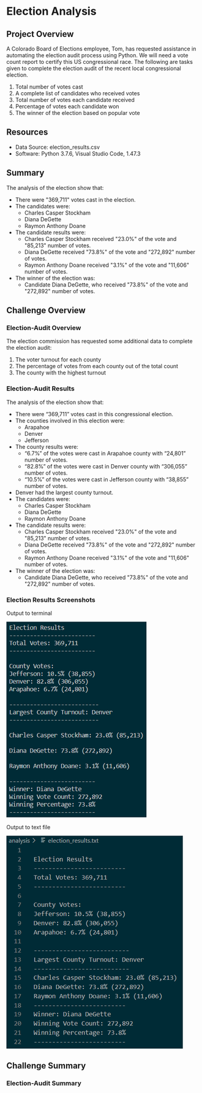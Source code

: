 # Election Analysis

## Project Overview
A Colorado Board of Elections employee, Tom, has requested assistance in automating the election audit process using Python. We will need a vote count report to certify this US congressional race. The following are tasks given to complete the election audit of the recent local congressional election.

1. Total number of votes cast
2. A complete list of candidates who received votes
3. Total number of votes each candidate received
4. Percentage of votes each candidate won
5. The winner of the election based on popular vote


## Resources
- Data Source: election_results.csv
- Software: Python 3.7.6, Visual Studio Code, 1.47.3

## Summary
The analysis of the election show that:
- There were "369,711" votes cast in the election.
- The candidates were:
    - Charles Casper Stockham
    - Diana DeGette
    - Raymon Anthony Doane
- The candidate results were:
    - Charles Casper Stockham received "23.0%" of the vote and "85,213" number of votes.
    - Diana DeGette received "73.8%" of the vote and "272,892" number of votes.
    - Raymon Anthony Doane received "3.1%" of the vote and "11,606" number of votes.
 - The winner of the election was:
    - Candidate Diana DeGette, who received "73.8%" of the vote and "272,892" number of votes.
  
## Challenge Overview
### Election-Audit Overview
The election commission has requested some additional data to complete the election audit:

1. The voter turnout for each county
2. The percentage of votes from each county out of the total count
3. The county with the highest turnout

### Election-Audit Results
The analysis of the election show that:
-	There were “369,711” votes cast in this congressional election.
-	The counties involved in this election were:
    - Arapahoe
    - Denver
    - Jefferson
-	The county results were:
    -	“6.7%” of the votes were cast in Arapahoe county with “24,801” number of votes.
    -	“82.8%” of the votes were cast in Denver county with “306,055” number of votes.
    -	“10.5%” of the votes were cast in Jefferson county with “38,855” number of votes.
-	Denver had the largest county turnout.
-	The candidates were:
    -	Charles Casper Stockham
    -	Diana DeGette
    -	Raymon Anthony Doane
-	The candidate results were:
    -	Charles Casper Stockham received "23.0%" of the vote and "85,213" number of votes.
    -	Diana DeGette received "73.8%" of the vote and "272,892" number of votes.
    -	Raymon Anthony Doane received "3.1%" of the vote and "11,606" number of votes.
-	The winner of the election was:
    -	Candidate Diana DeGette, who received "73.8%" of the vote and "272,892" number of votes.
    
### Election Results Screenshots
Output to terminal

![Terminal election results](resources/election_results_terminal.PNG)

Output to text file

![Text file election results](resources/election_results_txtfile.PNG)

## Challenge Summary
### Election-Audit Summary

